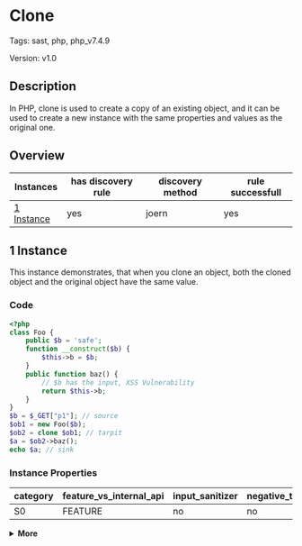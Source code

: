 [//]: # (This file is automatically generated. If you wish to make any changes, please use the JSON files and regenerate this file using the tpframework.)

# Clone

Tags: sast, php, php_v7.4.9

Version: v1.0

## Description

In PHP, clone is used to create a copy of an existing object, and it can be used to create a new instance with the same properties and values as the original one.

## Overview

| Instances                 | has discovery rule   | discovery method   | rule successfull   |
|---------------------------|----------------------|--------------------|--------------------|
| [1 Instance](#1-instance) | yes                  | joern              | yes                |

## 1 Instance

This instance demonstrates, that when you clone an object, both the cloned object and the original object have the same value.

### Code

```PHP
<?php
class Foo {
    public $b = 'safe';
    function __construct($b) {
        $this->b = $b;
    }
    public function baz() {
        // $b has the input, XSS Vulnerability
        return $this->b;
    }
}
$b = $_GET["p1"]; // source
$ob1 = new Foo($b);
$ob2 = clone $ob1; // tarpit
$a = $ob2->baz();
echo $a; // sink
```

### Instance Properties

| category   | feature_vs_internal_api   | input_sanitizer   | negative_test_case   | source_and_sink   |
|------------|---------------------------|-------------------|----------------------|-------------------|
| S0         | FEATURE                   | no                | no                   | no                |

<details markdown="1">
<summary>
<b>More</b></summary>

<details markdown="1">
<summary>

### Compile
</summary>

```bash
$_main:
     ; (lines=14, args=0, vars=4, tmps=10)
     ; (before optimizer)
     ; /.../PHP/25_clone/1_instance_25_clone/1_instance_25_clone.php:1-16
     ; return  [] RANGE[0..0]
0000 T4 = FETCH_R (global) string("_GET")
0001 T5 = FETCH_DIM_R T4 string("p1")
0002 ASSIGN CV0($b) T5
0003 V7 = NEW 1 string("Foo")
0004 SEND_VAR_EX CV0($b) 1
0005 DO_FCALL
0006 ASSIGN CV1($ob1) V7
0007 T10 = CLONE CV1($ob1)
0008 ASSIGN CV2($ob2) T10
0009 INIT_METHOD_CALL 0 CV2($ob2) string("baz")
0010 V12 = DO_FCALL
0011 ASSIGN CV3($a) V12
0012 ECHO CV3($a)
0013 RETURN int(1)
LIVE RANGES:
     7: 0004 - 0006 (new)

Foo::__construct:
     ; (lines=4, args=1, vars=1, tmps=1)
     ; (before optimizer)
     ; /.../PHP/25_clone/1_instance_25_clone/1_instance_25_clone.php:4-6
     ; return  [] RANGE[0..0]
0000 CV0($b) = RECV 1
0001 ASSIGN_OBJ THIS string("b")
0002 OP_DATA CV0($b)
0003 RETURN null

Foo::baz:
     ; (lines=3, args=0, vars=0, tmps=1)
     ; (before optimizer)
     ; /.../PHP/25_clone/1_instance_25_clone/1_instance_25_clone.php:7-10
     ; return  [] RANGE[0..0]
0000 T0 = FETCH_OBJ_R THIS string("b")
0001 RETURN T0
0002 RETURN null
```

</details>

<details markdown="1">
<summary>

### Discovery
</summary>

The rule searches for the opcode `CLONE`.

```scala
val x25 = (name, "25_clone_iall", cpg.call(".*CLONE.*").location.toJson);
```

| discovery method   | expected accuracy   |
|--------------------|---------------------|
| joern              | Perfect             |

</details>

<details markdown="1"open>
<summary>

### Measurement
</summary>

| Tool        | Comm_1   | Comm_2   | phpSAFE   | Progpilot   | RIPS   | WAP   | Ground Truth   |
|-------------|----------|----------|-----------|-------------|--------|-------|----------------|
| 08 Jun 2021 | yes      | no       | no        | yes         | no     | no    | yes            |
| 17 May 2023 | yes      | yes      |           |             |        |       | yes            |

</details>

</details>
